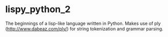 lispy_python_2
==============

The beginnings of a lisp-like language written in Python. Makes use of ply (http://www.dabeaz.com/ply/) for string tokenization and grammar parsing.
